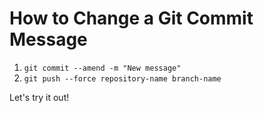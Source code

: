 # How to Change a Git Commit Message

1. `git commit --amend -m "New message"`
1. `git push --force repository-name branch-name`

Let's try it out!